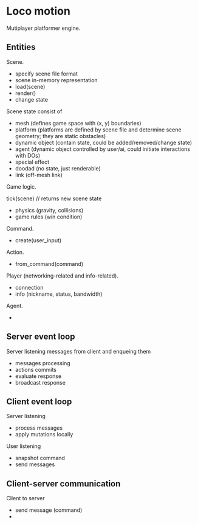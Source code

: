 # Loco motion

Mutiplayer platformer engine.

## Entities

Scene.

- specify scene file format
- scene in-memory representation
- load(scene)
- render()
- change state

Scene state consist of
- mesh (defines game space with (x, y) boundaries)
- platform (platforms are defined by scene file and determine scene geometry; they are static obstacles)
- dynamic object (contain state, could be added/removed/change state)
- agent (dynamic object controlled by user/ai, could initiate interactions with DOs)
- special effect
- doodad (no state, just renderable)
- link (off-mesh link)

Game logic.

tick(scene) // returns new scene state

- physics (gravity, collisions)
- game rules (win condition)

Command.

- create(user_input)

Action.

- from_command(command)

Player (networking-related and info-related).

- connection
- info (nickname, status, bandwidth)

Agent.

- 

## Server event loop

Server listening messages from client and enqueing them

- messages processing
- actions commits
- evaluate response
- broadcast response

## Client event loop

Server listening

- process messages
- apply mutations locally

User listening

- snapshot command
- send messages

## Client-server communication

Client to server

- send message (command)
- 